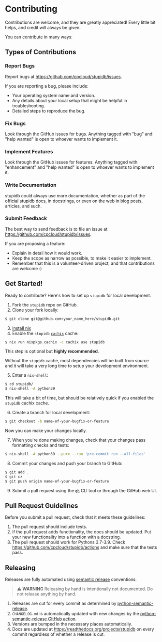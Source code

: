 # Contributing

Contributions are welcome, and they are greatly appreciated! Every little bit
helps, and credit will always be given.

You can contribute in many ways:

## Types of Contributions

### Report Bugs

Report bugs at https://github.com/cpcloud/stupidb/issues.

If you are reporting a bug, please include:

- Your operating system name and version.
- Any details about your local setup that might be helpful in troubleshooting.
- Detailed steps to reproduce the bug.

### Fix Bugs

Look through the GitHub issues for bugs. Anything tagged with "bug" and "help
wanted" is open to whoever wants to implement it.

### Implement Features

Look through the GitHub issues for features. Anything tagged with "enhancement"
and "help wanted" is open to whoever wants to implement it.

### Write Documentation

stupidb could always use more documentation, whether as part of the official
stupidb docs, in docstrings, or even on the web in blog posts, articles, and
such.

### Submit Feedback

The best way to send feedback is to file an issue at
https://github.com/cpcloud/stupidb/issues.

If you are proposing a feature:

- Explain in detail how it would work.
- Keep the scope as narrow as possible, to make it easier to implement.
- Remember that this is a volunteer-driven project, and that contributions
  are welcome :)

## Get Started!

Ready to contribute? Here's how to set up `stupidb` for local development.

1. Fork the `stupidb` repo on GitHub.
2. Clone your fork locally:

```sh
$ git clone git@github.com:your_name_here/stupidb.git
```

3. [Install nix](https://nixos.org/guides/install-nix.html)
4. Enable the `stupidb` [`cachix`](https://cachix.org) cache:

```sh
$ nix run nixpkgs.cachix -c cachix use stupidb
```

This step is optional but **highly recommended**.

Without the `stupidb` cache, most dependencies will be built from source and it
will take a very long time to setup your development environment.

5. Enter a `nix-shell`:

```sh
$ cd stupidb/
$ nix-shell -A python39
```

This will take a bit of time, but should be relatively quick if you
enabled the `stupidb` cachix cache.

6. Create a branch for local development:

```sh
$ git checkout -b name-of-your-bugfix-or-feature
```

Now you can make your changes locally.

7. When you're done making changes, check that your changes pass formatting
   checks and tests:

```sh
$ nix-shell -A python39 --pure --run 'pre-commit run --all-files'
```

8. Commit your changes and push your branch to GitHub:

```sh
$ git add .
$ git cz
$ git push origin name-of-your-bugfix-or-feature
```

9. Submit a pull request using the [`gh`](https://cli.github.com) CLI tool or
   through the GitHub web UI.

## Pull Request Guidelines

Before you submit a pull request, check that it meets these guidelines:

1. The pull request should include tests.
2. If the pull request adds functionality, the docs should be updated. Put your
   new functionality into a function with a docstring.
3. The pull request should work for Pythons 3.7-3.9. Check
   https://github.com/cpcloud/stupidb/actions and make sure that the tests
   pass.

## Releasing

Releases are fully automated using [semantic
release](https://semantic-release.gitbook.io/semantic-release) conventions.

> **⚠ WARNING**
> Releasing by hand is intentionally not documented. Do not release anything by hand.

1. Releases are cut for every commit as determined by [python-semantic-release](https://python-semantic-release.readthedocs.io).
2. `CHANGELOG.md` is automatically updated with new changes by the
   [python-semantic-release GitHub action](https://python-semantic-release.readthedocs.io/en/latest/automatic-releases/github-actions.html).
3. Versions are bumped in the necessary places automatically.
4. Docs are updated at https://readthedocs.org/projects/stupidb on every commit
   regardless of whether a release is cut.
